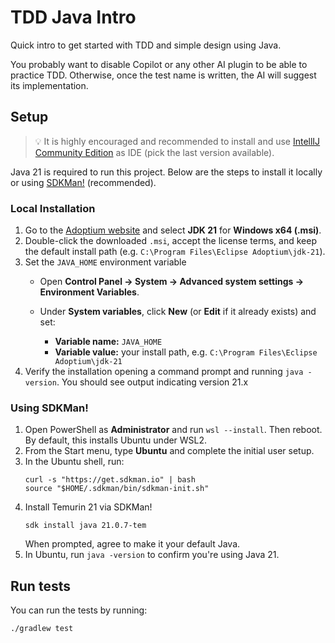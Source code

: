 # TDD Java Intro

Quick intro to get started with TDD and simple design using Java.

You probably want to disable Copilot or any other AI plugin to be able to practice TDD. Otherwise, once the test name is written, the AI will suggest its implementation.

## Setup

> 💡 It is highly encouraged and recommended to install and use [IntellIJ Community Edition](https://www.jetbrains.com.cn/en-us/idea/download/other.html) as IDE (pick the last version available).

Java 21 is required to run this project. Below are the steps to install it locally or using [SDKMan!](https://sdkman.io/) (recommended).

### Local Installation

1. Go to the [Adoptium website](https://adoptium.net/es/temurin/releases/) and select **JDK 21** for **Windows x64 (.msi)**.
2. Double-click the downloaded `.msi`, accept the license terms, and keep the default install path (e.g. `C:\Program Files\Eclipse Adoptium\jdk-21`).
3. Set the `JAVA_HOME` environment variable
   - Open **Control Panel → System → Advanced system settings → Environment Variables**.
   - Under **System variables**, click **New** (or **Edit** if it already exists) and set:
     
     - **Variable name:** `JAVA_HOME`
     - **Variable value:** your install path, e.g. `C:\Program Files\Eclipse Adoptium\jdk-21`
4. Verify the installation opening a command prompt and running `java -version`. You should see output indicating version 21.x

### Using SDKMan! 

1. Open PowerShell as **Administrator** and run `wsl --install`. Then reboot. By default, this installs Ubuntu under WSL2.
2. From the Start menu, type **Ubuntu** and complete the initial user setup.
3. In the Ubuntu shell, run:
    ```
    curl -s "https://get.sdkman.io" | bash
    source "$HOME/.sdkman/bin/sdkman-init.sh"
    ```
4. Install Temurin 21 via SDKMan!
    ```
    sdk install java 21.0.7-tem
    ```
   When prompted, agree to make it your default Java.
5. In Ubuntu, run `java -version` to confirm you're using Java 21.

## Run tests

You can run the tests by running:

`./gradlew test`
